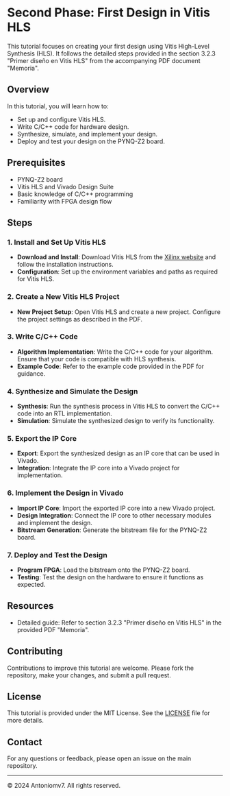 # Second Phase: First Design in Vitis HLS

This tutorial focuses on creating your first design using Vitis High-Level Synthesis (HLS). It follows the detailed steps provided in the section 3.2.3 "Primer diseño en Vitis HLS" from the accompanying PDF document "Memoria".

## Overview

In this tutorial, you will learn how to:
- Set up and configure Vitis HLS.
- Write C/C++ code for hardware design.
- Synthesize, simulate, and implement your design.
- Deploy and test your design on the PYNQ-Z2 board.

## Prerequisites

- PYNQ-Z2 board
- Vitis HLS and Vivado Design Suite
- Basic knowledge of C/C++ programming
- Familiarity with FPGA design flow

## Steps

### 1. Install and Set Up Vitis HLS
- **Download and Install**: Download Vitis HLS from the [Xilinx website](https://www.xilinx.com/support/download.html) and follow the installation instructions.
- **Configuration**: Set up the environment variables and paths as required for Vitis HLS.

### 2. Create a New Vitis HLS Project
- **New Project Setup**: Open Vitis HLS and create a new project. Configure the project settings as described in the PDF.

### 3. Write C/C++ Code
- **Algorithm Implementation**: Write the C/C++ code for your algorithm. Ensure that your code is compatible with HLS synthesis.
- **Example Code**: Refer to the example code provided in the PDF for guidance.

### 4. Synthesize and Simulate the Design
- **Synthesis**: Run the synthesis process in Vitis HLS to convert the C/C++ code into an RTL implementation.
- **Simulation**: Simulate the synthesized design to verify its functionality.

### 5. Export the IP Core
- **Export**: Export the synthesized design as an IP core that can be used in Vivado.
- **Integration**: Integrate the IP core into a Vivado project for implementation.

### 6. Implement the Design in Vivado
- **Import IP Core**: Import the exported IP core into a new Vivado project.
- **Design Integration**: Connect the IP core to other necessary modules and implement the design.
- **Bitstream Generation**: Generate the bitstream file for the PYNQ-Z2 board.

### 7. Deploy and Test the Design
- **Program FPGA**: Load the bitstream onto the PYNQ-Z2 board.
- **Testing**: Test the design on the hardware to ensure it functions as expected.

## Resources

- Detailed guide: Refer to section 3.2.3 "Primer diseño en Vitis HLS" in the provided PDF "Memoria".

## Contributing

Contributions to improve this tutorial are welcome. Please fork the repository, make your changes, and submit a pull request.

## License

This tutorial is provided under the MIT License. See the [LICENSE](../../LICENSE) file for more details.

## Contact

For any questions or feedback, please open an issue on the main repository.

---

© 2024 Antoniomv7. All rights reserved.
